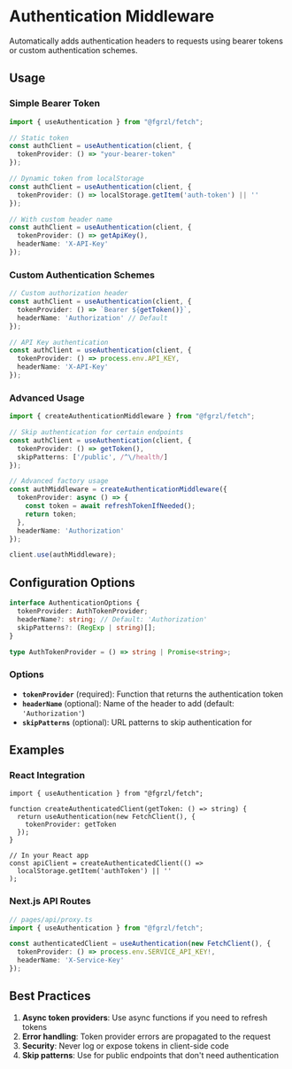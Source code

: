 # Authentication Middleware

Automatically adds authentication headers to requests using bearer tokens or custom authentication schemes.

## Usage

### Simple Bearer Token

```ts
import { useAuthentication } from "@fgrzl/fetch";

// Static token
const authClient = useAuthentication(client, {
  tokenProvider: () => "your-bearer-token"
});

// Dynamic token from localStorage
const authClient = useAuthentication(client, {
  tokenProvider: () => localStorage.getItem('auth-token') || ''
});

// With custom header name
const authClient = useAuthentication(client, {
  tokenProvider: () => getApiKey(),
  headerName: 'X-API-Key'
});
```

### Custom Authentication Schemes

```ts
// Custom authorization header
const authClient = useAuthentication(client, {
  tokenProvider: () => `Bearer ${getToken()}`,
  headerName: 'Authorization' // Default
});

// API Key authentication
const authClient = useAuthentication(client, {
  tokenProvider: () => process.env.API_KEY,
  headerName: 'X-API-Key'
});
```

### Advanced Usage

```ts
import { createAuthenticationMiddleware } from "@fgrzl/fetch";

// Skip authentication for certain endpoints
const authClient = useAuthentication(client, {
  tokenProvider: () => getToken(),
  skipPatterns: ['/public', /^\/health/]
});

// Advanced factory usage
const authMiddleware = createAuthenticationMiddleware({
  tokenProvider: async () => {
    const token = await refreshTokenIfNeeded();
    return token;
  },
  headerName: 'Authorization'
});

client.use(authMiddleware);
```

## Configuration Options

```ts
interface AuthenticationOptions {
  tokenProvider: AuthTokenProvider;
  headerName?: string; // Default: 'Authorization'
  skipPatterns?: (RegExp | string)[];
}

type AuthTokenProvider = () => string | Promise<string>;
```

### Options

- **`tokenProvider`** (required): Function that returns the authentication token
- **`headerName`** (optional): Name of the header to add (default: `'Authorization'`)
- **`skipPatterns`** (optional): URL patterns to skip authentication for

## Examples

### React Integration

```tsx
import { useAuthentication } from "@fgrzl/fetch";

function createAuthenticatedClient(getToken: () => string) {
  return useAuthentication(new FetchClient(), {
    tokenProvider: getToken
  });
}

// In your React app
const apiClient = createAuthenticatedClient(() => 
  localStorage.getItem('authToken') || ''
);
```

### Next.js API Routes

```ts
// pages/api/proxy.ts
import { useAuthentication } from "@fgrzl/fetch";

const authenticatedClient = useAuthentication(new FetchClient(), {
  tokenProvider: () => process.env.SERVICE_API_KEY!,
  headerName: 'X-Service-Key'
});
```

## Best Practices

1. **Async token providers**: Use async functions if you need to refresh tokens
2. **Error handling**: Token provider errors are propagated to the request
3. **Security**: Never log or expose tokens in client-side code
4. **Skip patterns**: Use for public endpoints that don't need authentication
